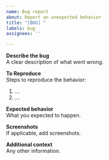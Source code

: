 ```yaml
---
name: Bug report
about: Report an unexpected behavior
title: "[BUG] "
labels: bug
assignees: ''

---
```


**Describe the bug**  
A clear description of what went wrong.

**To Reproduce**  
Steps to reproduce the behavior:  
1. …  
2. …

**Expected behavior**  
What you expected to happen.

**Screenshots**  
If applicable, add screenshots.

**Additional context**  
Any other information.
